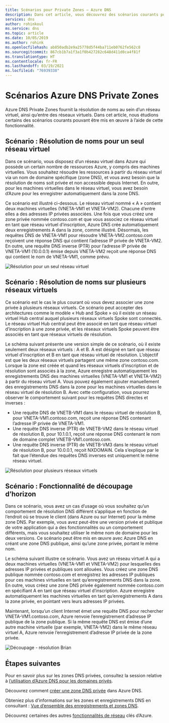 ```yaml
---
title: Scénarios pour Private Zones – Azure DNS
description: Dans cet article, vous découvrez des scénarios courants pour l’utilisation d’Azure DNS Private Zones.
services: dns
author: rohinkoul
ms.service: dns
ms.topic: article
ms.date: 10/05/2019
ms.author: rohink
ms.openlocfilehash: ab850adb2e9a25778d5f44ba711eb0762fe562c8
ms.sourcegitcommit: 867cb1b7a1f3a1f0b427282c648d411d0ca4f81f
ms.translationtype: HT
ms.contentlocale: fr-FR
ms.lasthandoff: 03/19/2021
ms.locfileid: "76939338"
---
```

# <a name="azure-dns-private-zones-scenarios"></a>Scénarios Azure DNS Private Zones

Azure DNS Private Zones fournit la résolution de noms au sein d’un réseau virtuel, ainsi qu’entre des réseaux virtuels. Dans cet article, nous étudions certains des scénarios courants pouvant être mis en œuvre à l’aide de cette fonctionnalité.

## <a name="scenario-name-resolution-scoped-to-a-single-virtual-network"></a>Scénario : Résolution de noms pour un seul réseau virtuel
Dans ce scénario, vous disposez d’un réseau virtuel dans Azure qui possède un certain nombre de ressources Azure, y compris des machines virtuelles. Vous souhaitez résoudre les ressources à partir du réseau virtuel via un nom de domaine spécifique (zone DNS), et vous avez besoin que la résolution de noms soit privée et non accessible depuis Internet. En outre, pour les machines virtuelles dans le réseau virtuel, vous avez besoin d’Azure pour les enregistrer automatiquement dans la zone DNS. 

Ce scénario est illustré ci-dessous. Le réseau virtuel nommé « A » contient deux machines virtuelles (VNETA-VM1 et VNETA-VM2). Chacune d’entre elles a des adresses IP privées associées. Une fois que vous créez une zone privée nommée contoso.com et que vous associez ce réseau virtuel en tant que réseau virtuel d’inscription, Azure DNS crée automatiquement deux enregistrements A dans la zone, comme illustré. Désormais, les requêtes DNS de VNETA-VM1 pour résoudre VNETA-VM2.contoso.com reçoivent une réponse DNS qui contient l’adresse IP privée de VNETA-VM2. En outre, une requête DNS inverse (PTR) pour l’adresse IP privée de VNETA-VM1 (10.0.0.1) émise depuis VNETA-VM2 reçoit une réponse DNS qui contient le nom de VNETA-VM1, comme prévu. 

![Résolution pour un seul réseau virtuel](./media/private-dns-scenarios/single-vnet-resolution.png)

## <a name="scenario-name-resolution-across-virtual-networks"></a>Scénario : Résolution de noms sur plusieurs réseaux virtuels

Ce scénario est le cas le plus courant où vous devez associer une zone privée à plusieurs réseaux virtuels. Ce scénario peut accepter des architectures comme le modèle « Hub and Spoke » où il existe un réseau virtuel Hub central auquel plusieurs réseaux virtuels Spoke sont connectés. Le réseau virtuel Hub central peut être associé en tant que réseau virtuel d’inscription à une zone privée, et les réseaux virtuels Spoke peuvent être associés en tant que réseaux virtuels de résolution. 

Le schéma suivant présente une version simple de ce scénario, où il existe seulement deux réseaux virtuels : A et B. A est désigné en tant que réseau virtuel d’inscription et B en tant que réseau virtuel de résolution. L’objectif est que les deux réseaux virtuels partagent une même zone contoso.com. Lorsque la zone est créée et quand les réseaux virtuels d’inscription et de résolution sont associés à la zone, Azure enregistre automatiquement les enregistrements DNS des machines virtuelles (VNETA-VM1 et VNETA-VM2) à partir du réseau virtuel A. Vous pouvez également ajouter manuellement des enregistrements DNS dans la zone pour les machines virtuelles dans le réseau virtuel de résolution B. Avec cette configuration, vous pourrez observer le comportement suivant pour les requêtes DNS directes et inverses :
* Une requête DNS de VNETB-VM1 dans le réseau virtuel de résolution B, pour VNETA-VM1.contoso.com, reçoit une réponse DNS contenant l’adresse IP privée de VNETA-VM1.
* Une requête DNS inverse (PTR) de VNETB-VM2 dans le réseau virtuel de résolution B, pour 10.1.0.1, reçoit une réponse DNS contenant le nom de domaine complet VNETB-VM1.contoso.com.  
* Une requête DNS inverse (PTR) de VNETB-VM3 dans le réseau virtuel de résolution B, pour 10.0.0.1, reçoit NXDOMAIN. Cela s’explique par le fait que l’étendue des requêtes DNS inverses est uniquement le même réseau virtuel. 


![Résolution pour plusieurs réseaux virtuels](./media/private-dns-scenarios/multi-vnet-resolution.png)

## <a name="scenario-split-horizon-functionality"></a>Scénario : Fonctionnalité de découpage d’horizon

Dans ce scénario, vous avez un cas d’usage où vous souhaitez qu’un comportement de résolution DNS différent s’applique en fonction de l’endroit où se trouve le client (dans Azure ou sur Internet) pour la même zone DNS. Par exemple, vous avez peut-être une version privée et publique de votre application qui a des fonctionnalités ou un comportement différents, mais vous souhaitez utiliser le même nom de domaine pour les deux versions. Ce scénario peut être mis en œuvre avec Azure DNS en créant une zone DNS publique, ainsi qu’une zone privée, portant le même nom.

Le schéma suivant illustre ce scénario. Vous avez un réseau virtuel A qui a deux machines virtuelles (VNETA-VM1 et VNETA-VM2) pour lesquelles des adresses IP privées et publiques sont allouées. Vous créez une zone DNS publique nommée contoso.com et enregistrez les adresses IP publiques pour ces machines virtuelles en tant qu’enregistrements DNS dans la zone. En outre, vous créez une zone DNS privée également nommée contoso.com en spécifiant A en tant que réseau virtuel d’inscription. Azure enregistre automatiquement les machines virtuelles en tant qu’enregistrements A dans la zone privée, en pointant vers leurs adresses IP privées.

Maintenant, lorsqu’un client Internet émet une requête DNS pour rechercher VNETA-VM1.contoso.com, Azure renvoie l’enregistrement d’adresse IP publique de la zone publique. Si la même requête DNS est émise d’une autre machine virtuelle (par exemple, VNETA-VM2) dans le même réseau virtuel A, Azure renvoie l’enregistrement d’adresse IP privée de la zone privée. 

![Découpage - résolution Brian](./media/private-dns-scenarios/split-brain-resolution.png)

## <a name="next-steps"></a>Étapes suivantes
Pour en savoir plus sur les zones DNS privées, consultez la session relative à [l’utilisation d’Azure DNS pour les domaines privés](private-dns-overview.md).

Découvrez comment [créer une zone DNS privée](./private-dns-getstarted-powershell.md) dans Azure DNS.

Obteniez plus d’informations sur les zones et enregistrements DNS en consultant : [Vue d’ensemble des enregistrements et zones DNS](dns-zones-records.md).

Découvrez certaines des autres [fonctionnalités de réseau](../networking/networking-overview.md) clés d’Azure.

